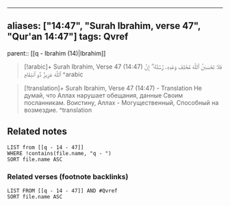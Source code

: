 
---
aliases: ["14:47", "Surah Ibrahim, verse 47", "Qur'an 14:47"]
tags: Qvref
---

parent:: [[q - Ibrahim (14)|Ibrahim]]

> [!arabic]+ Surah Ibrahim, Verse 47 (14:47)
> <span class="quran-arabic">فَلَا تَحْسَبَنَّ ٱللَّهَ مُخْلِفَ وَعْدِهِۦ رُسُلَهُۥٓ ۗ إِنَّ ٱللَّهَ عَزِيزٌ ذُو ٱنتِقَامٍ</span>
^arabic

> [!translation]+ Surah Ibrahim, Verse 47 (14:47) - Translation
> Не думай, что Аллах нарушает обещания, данные Своим посланникам. Воистину, Аллах - Могущественный, Способный на возмездие.
^translation



## Related notes
```dataview
LIST from [[q - 14 - 47]]
WHERE !contains(file.name, "q - ")
SORT file.name ASC
```

### Related verses (footnote backlinks)
```dataview
LIST FROM [[q - 14 - 47]] AND #Qvref
SORT file.name ASC
```

